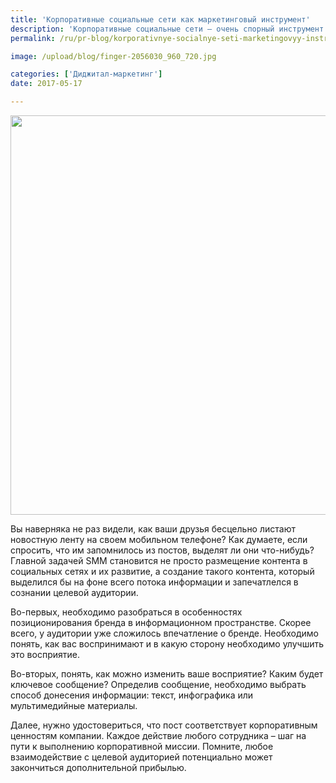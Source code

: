 ```yaml
---
title: 'Корпоративные социальные сети как маркетинговый инструмент'
description: 'Корпоративные социальные сети – очень спорный инструмент лидогенерации. Однако именно они – лицо компании в сети. Как сделать так, чтобы ваш пост выделялся в потоке новостной ленты?'
permalink: /ru/pr-blog/korporativnye-socialnye-seti-marketingovyy-instrument-2017-05

image: /upload/blog/finger-2056030_960_720.jpg

categories: ['Диджитал-маркетинг']
date: 2017-05-17

---
```


<img src="{{ site.assets }}/upload/blog/finger-2056030_960_720.jpg" width="960" height="639" alt="">
<p>Вы наверняка не раз видели, как ваши друзья бесцельно листают новостную ленту на своем мобильном телефоне? Как думаете, если спросить, что им запомнилось из постов, выделят ли они что-нибудь? Главной задачей SMM становится не просто размещение контента в социальных сетях и их развитие, а создание такого контента, который выделился бы на фоне всего потока информации и запечатлелся в сознании целевой аудитории.</p>
<p>Во-первых, необходимо разобраться в особенностях позиционирования бренда в информационном пространстве. Скорее всего, у аудитории уже сложилось впечатление о бренде. Необходимо понять, как вас воспринимают и в какую сторону необходимо улучшить это восприятие.</p>
<p>Во-вторых, понять, как можно изменить ваше восприятие? Каким будет ключевое сообщение? Определив сообщение, необходимо выбрать способ донесения информации: текст, инфографика или мультимедийные материалы.</p>
<p>Далее, нужно удостовериться, что пост соответствует корпоративным ценностям компании. Каждое действие любого сотрудника &ndash; шаг на пути к выполнению корпоративной миссии. Помните, любое взаимодействие с целевой аудиторией потенциально может закончиться дополнительной прибылью.</p>

